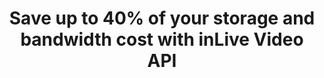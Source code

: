 ---
title : "Save up to 40% of your storage and bandwidth cost with inLive Video API"
description: "With just in time packaging, we just store single copy of your video and transcode it to multiple formats on the fly. This way you can save up to 40% of your storage and bandwidth cost."
layout: "video-hosting"
---